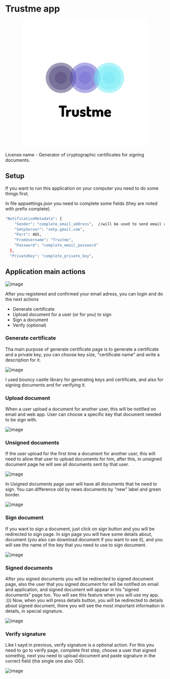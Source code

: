 # Trustme app

<!-- PROJECT LOGO -->
<p align="center">
  <a href="https://github.com/mariru27/Trustme">
    <img src="Trustme/wwwroot/images/logo_navbar_transparent.png" alt="Logo" width="400" height="400">
  </a>

    
License name - Generator of cryptographic certificates for signing documents. 



## Setup
If you want to run this application on your computer you need to do some things first.


In file appsettings.json you need to complete some fields (they are noted with prefix complete).

```sh
"NotificationMetadata": {
    "Sender": "complete_email_address",  //will be used to send email confirmation
    "SmtpServer": "smtp.gmail.com",
    "Port": 465,
    "FromUsername": "Trustme",
    "Password": "complete_email_password"
  },
  "PrivateKey": "complete_private_key",  
  ```
  
  ## Application main actions
  
  ![image](https://user-images.githubusercontent.com/46792157/124161796-81151180-daa6-11eb-85d6-97cee4eb66cf.png)

  After you registered and confirmed your email adress, you can login and do the next actions
  
  * Generate certificate
  * Upload document for a user (or for you) to sign
  * Sign a document
  * Verify (optional)
  
  ### Generate certificate
  
  Tha main purpose of generate certificate page is to generate a certificate and a private key, you can choose key size, "certificate name" and write a description for it.
  
  ![image](https://user-images.githubusercontent.com/46792157/124163103-e9b0be00-daa7-11eb-816a-a7bd9f77fc82.png)

  I used bouncy castle library for generating keys and certificate, and also for signing documents and for verifying it.
  
### Upload document
  
  When a user upload a document for another user, this will be notified on email and web app.
  User can choose a specific key that document needed to be sign with.
  
  ![image](https://user-images.githubusercontent.com/46792157/124164475-5a0c0f00-daa9-11eb-8bd3-ebfcc43baca5.png)
  
### Unsigned documents

  If the user upload for the first time a document for another user, this will need to allow that user to upload documents for him, after this, in unsigned document page he will see all documents sent by that user.
  
  ![image](https://user-images.githubusercontent.com/46792157/124164819-cf77df80-daa9-11eb-824b-b8f96d4b8421.png)

  
  In Usigned documents page user will have all documents that he need to sign. You can difference old by news documents by "new" label and green border.
  
  ![image](https://user-images.githubusercontent.com/46792157/124164968-f7ffd980-daa9-11eb-8272-99087f6147bb.png)

  ### Sign document
  
  If you want to sign a document, just click on sign button and you will be redirected to sign page. In sign page you will have some details about, document (you also can download document if you want to see it), and you will see the name of the key that you need to use to sign document.
  
  ![image](https://user-images.githubusercontent.com/46792157/124170053-a0fd0300-daaf-11eb-94ec-641e3042a5ac.png)

  
  ### Signed documents
  
  After you signed documents you will be redirected to signed document page, also the user that you signed document for will be notified on email and application, and signed document will appear in his "signed documents" page too.
  You will see this feature when you will use my app. :)))
  Now, when you will press details button, you will be redirected to details about signed document, there you will see the most important information in details, in special signature.
  
  ![image](https://user-images.githubusercontent.com/46792157/124170751-79f30100-dab0-11eb-98c4-9e9c22f49842.png)

 ### Verify signature
  Like I sayd in previous, verify signature is a optional action.
  For this you need to go to verify page, complete first step, choose a user that signed somethig, next you need to upload document and paste signature in the correct field (the single one also :DD).
  
  ![image](https://user-images.githubusercontent.com/46792157/124171569-698f5600-dab1-11eb-9e82-8fac881f2b58.png)

  

 
  

